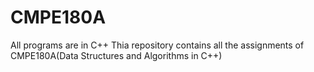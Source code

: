 # CMPE180A
All programs are in C++
Thia repository contains all the assignments of CMPE180A(Data Structures and Algorithms in C++)
